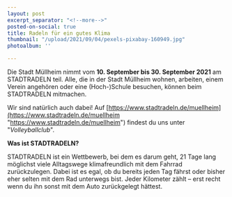 ```yaml
---
layout: post
excerpt_separator: "<!--more-->"
posted-on-social: true
title: Radeln für ein gutes Klima
thumbnail: "/upload/2021/09/04/pexels-pixabay-160949.jpg"
photoalbum: ''

---
```

Die Stadt Müllheim nimmt vom **10. September bis 30. September 2021** am STADTRADELN teil. Alle, die in der Stadt Müllheim wohnen, arbeiten, einem Verein angehören oder eine (Hoch-)Schule besuchen, können beim STADTRADELN mitmachen.

Wir sind natürlich auch dabei! Auf [https://www.stadtradeln.de/muellheim](https://www.stadtradeln.de/muellheim "https://www.stadtradeln.de/muellheim") findest du uns unter "_Volleyballclub_".

**Was ist STADTRADELN?**

STADTRADELN ist ein Wettbewerb, bei dem es darum geht, 21 Tage lang möglichst viele Alltagswege klimafreundlich mit dem Fahrrad zurückzulegen. Dabei ist es egal, ob du bereits jeden Tag fährst oder bisher eher selten mit dem Rad unterwegs bist. Jeder Kilometer zählt – erst recht wenn du ihn sonst mit dem Auto zurückgelegt hättest.